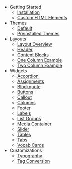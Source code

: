 - Getting Started
  - [Installation](/getting-started/installation.md)
  - [Custom HTML Elements](/getting-started/custom-html-elements)
- Themes
  - [Default](/themes/default.md)
  - [Preinstalled Themes](/themes/preinstalled-themes.md)
- Layouts
  - [Layout Overview](/layouts/layout-overview.md)
  - [Header](/layouts/header.md)
  - [Content Blocks](/layouts/content-blocks.md)
  - [One Column Example](/layouts/one-column.md)
  - [Two Column Example](/layouts/two-column.md)
- Widgets
  - [Accordion](/widgets/accordion.md)
  - [Assignments](/widgets/assignments.md)
  - [Blockquote](/widgets/blockquote.md)
  - [Buttons](/widgets/buttons.md)
  - [Callout](/widgets/callout.md)
  - [Columns](/widgets/columns.md)
  - [Footer](/widgets/footer.md)
  - [Labels](/widgets/labels.md)
  - [List Groups](/widgets/list-groups.md)
  - [Media Container](/widgets/media-widget.md)
  - [Slider](/widgets/slider.md)
  - [Tables](/widgets/tables.md)
  - [Tabs](/widgets/tabs.md)
  - [Vocab Cards](/widgets/vocab-cards.md)
- Customizations
  - [Typography](/customizations/typography.md)
  - [Tag Conversion](/customizations/tag-conversion.md)
